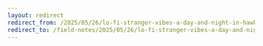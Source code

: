 ```yaml
---
layout: redirect
redirect_from: /2025/05/26/lo-fi-stranger-vibes-a-day-and-night-in-hawkins.html
redirect_to: /field-notes/2025/05/26/lo-fi-stranger-vibes-a-day-and-night-in-hawkins.html
---
```

